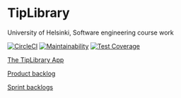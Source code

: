 # TipLibrary
University of Helsinki, Software engineering course work

[![CircleCI](https://circleci.com/gh/artoh/TipLibrary.svg?style=svg)](https://circleci.com/gh/artoh/TipLibrary)
[![Maintainability](https://api.codeclimate.com/v1/badges/f0882b5a7b0aad6e55c3/maintainability)](https://codeclimate.com/github/artoh/TipLibrary/maintainability)
[![Test Coverage](https://api.codeclimate.com/v1/badges/f0882b5a7b0aad6e55c3/test_coverage)](https://codeclimate.com/github/artoh/TipLibrary/test_coverage)

[The TipLibrary App](https://tip-library.herokuapp.com/)

[Product backlog](https://docs.google.com/spreadsheets/d/18q2TkTrg6wRqFxhb1a1NQWHXiTSPJFS7uFT90E7AGEQ/edit?usp=sharing)

[Sprint backlogs](https://docs.google.com/spreadsheets/d/1n06zsuneiQr93J8Tg0StO6YMmLqckqvX2F--6A1eAUU/edit?usp=sharing)
